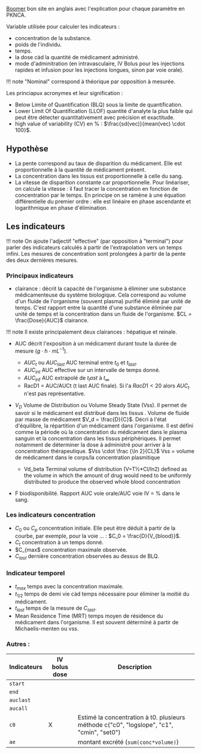 [Boomer](https://www.boomer.org/c/p1/Ch05/Ch0506.html) bon site en anglais avec l'explication pour chaque paramètre en PKNCA.

Variable utilisée pour calculer les indicateurs :

* concentration de la substance.
* poids de l'individu.
* temps.
* la dose càd la quantité de médicament administré. 
* mode d'adminitration (en intravasculaire, IV Bolus pour les injections rapides et infusion pour les injections longues, sinon par voie orale). 

!!! note
    "Nominal" correspond à théorique par opposition à mesurée.

Les princiapux acronymes et leur signification :

* Below Limite of Quantification (BLQ) sous la limite de quantification.
* Lower Limit Of Quantification (LLOF) quantité d'analyte la plus faible qui peut être détecter quantitativement avec précision et exactitude.
* high value of variability (CV) en % : $\frac{sd(vec)}{mean(vec) \cdot 100}$.

## Hypothèse

* La pente correspond au taux de disparition du médicament. Elle est proportionnelle à la quantité de médicament présent.
* La concentration dans les tissus est proportionnelle à celle du sang.
* La vitesse de disparition constante car proportionnelle. Pour linéariser, on calcule la vitesse : il faut tracer la concentration en fonction de concentration par le temps.
En principe on se ramène à une équation différentielle du premier ordre : elle est linéaire en phase ascendante et logarithmique en phase d'élimination.

## Les indicateurs

!!! note 
    On ajoute l'adjectif "effective" (par opposition à "terminal") pour parler des indicateurs calculés à partir de l'extrapolation vers un temps infini.
    Les mesures de concentration sont prolongées à partir de la pente des deux dernières mesures.

### Principaux indicateurs

* clairance : décrit la capacité de l'organisme à éliminer une substance médicamenteuse du système biologique.
Cela correspond au volume d'un fluide de l'organisme (souvent plasma) purifié éliminé par unité de temps. C'est
rapport entre la quantité d'une substance éliminée par unité de temps et la concentration dans un fluide de l'organisme. $CL = \frac{Dose}{AUC}$ clairance.

!!! note 
    Il existe principalement deux clairances : hépatique et reinale.
    
* AUC décrit l'exposition à un médicament durant toute la durée de mesure ($g \cdot h \cdot mL^{-1}$).

    * $AUC_t$ ou $AUC_{last}$ AUC terminal entre $t_{0}$ et $t_{last}$.
    * $AUC_{int}$ AUC effective sur un intervalle de temps donné.
    * $AUC_{\inf}$ AUC extrapolé de $t_last$ à $t_{\infty}$
    * RacD1 = AUC/AUCt (t last AUC finale). Si l'a $RacD1 \lt 20%$ alors $AUC_t$ n'est pas représentative.

* $V_D$ Volume de Distribution ou Volume Steady State (Vss). Il permet de savoir si le médicament est distribué dans les tissus . Volume de fluide par masse de médicament $V_d = \frac{D}{C}$. Décri à l'état d'équilibre, la répartition d'un médicament dans l'organisme. Il est défini comme la période où la concentration du médicament dans le plasma sanguin et la concentration dans les tissus périphériques. Il permet notamment de déterminer la dose à administré pour arriver à la concentration thérapeutique. $Vss \cdot \frac {\ln 2}{CL}$ Vss = volume de médicament dans le corps/la concentration plasmitique
 
    * Vd_beta Terminal volume of distribution (V=T½*Cl/ln2) defined as the volume in which the amount of drug would need to be uniformly distributed to produce the observed whole blood concentration

* F biodisponibilité. Rapport AUC voie orale/AUC voie IV = % dans le sang.



### Les indicateurs concentration

* $C_0$ ou $C_p$ concentration initiale. Elle peut être déduit à partir de la courbe, par exemple, pour la voie ... : $C_0 = \frac{D}{V_{blood}}$.
* $C_t$ concentration à un temps donné.
* $C_{max$ concentration maximale observée.
* $C_{last}$ dernière concentration observées au dessus de BLQ.
  
### Indicateur temporel

* $t_{max}$ temps avec la concentration maximale.
* $t_{1/2}$ temps de demi vie càd temps nécessaire pour éliminer la moitié du médicament.
* $t_{last}$ temps de la mesure de $C_{last}$.
* Mean Residence Time (MRT) temps moyen de résidence du médicament dans l'organisme. Il est souvent déterminé à partir de Michaelis-menten ou vss.

### Autres :


Indicateurs         | IV bolus dose | Description
--------------------|---------------|-----
`start`             |               |
`end`               |               |
`auclast`           |               |
`aucall`            |               |
`c0`                | X             | Estimé la concentration à t0. plusieurs méthode c("c0", "logslope", "c1", "cmin", "set0")
`ae`                |               | montant excrété (`sum(conc*volume)`)

